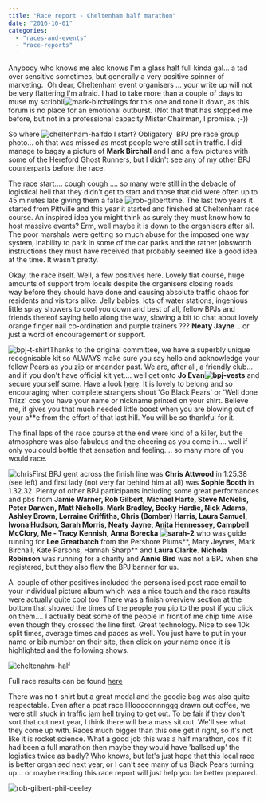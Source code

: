 ```yaml
---
title: "Race report - Cheltenham half marathon"
date: "2016-10-01"
categories: 
  - "races-and-events"
  - "race-reports"
---
```


Anybody who knows me also knows I'm a glass half full kinda gal... a tad over sensitive sometimes, but generally a very positive spinner of marketing.  Oh dear, Cheltenham event organisers ... your write up will not be very flattering I'm afraid. I had to take more than a couple of days to muse my scribbli![mark-birchall](https://bpj.org.uk/wp-content/uploads/2016/10/Mark-Birchall.jpg)ngs for this one and tone it down, as this forum is no place for an emotional outburst. (Not that that has stopped me before, but not in a professional capacity Mister Chairman, I promise. ;-))

So where ![cheltenham-half](https://bpj.org.uk/wp-content/uploads/2016/10/Cheltenham-half-795x447.jpg)do I start? Obligatory  BPJ pre race group photo... oh that was missed as most people were still sat in traffic. I did manage to bagsy a picture of **Mark Birchall** and I and a few pictures with some of the Hereford Ghost Runners, but I didn't see any of my other BPJ counterparts before the race.

The race start.... cough cough .... so many were still in the debacle of logistical hell that they didn't get to start and those that did were often up to 45 minutes late giving them a false ![rob-gilbert](https://bpj.org.uk/wp-content/uploads/2016/10/Rob-Gilbert-795x596.jpg)time. The last two years it started from Pittville and this year it started and finished at Cheltenham race course. An inspired idea you might think as surely they must know how to host massive events? Erm, well maybe it is down to the organisers after all. The poor marshals were getting so much abuse for the imposed one way system, inability to park in some of the car parks and the rather jobsworth instructions they must have received that probably seemed like a good idea at the time. It wasn't pretty.

Okay, the race itself. Well, a few positives here. Lovely flat course, huge amounts of support from locals despite the organisers closing roads way before they should have done and causing absolute traffic chaos for residents and visitors alike. Jelly babies, lots of water stations, ingenious little spray showers to cool you down and best of all, fellow BPJs and friends thereof saying hello along the way, slowing a bit to chat about lovely orange finger nail co-ordination and purple trainers ??? **Neaty Jayne** .. or just a word of encouragement or support.

![bpj-t-shirt](https://bpj.org.uk/wp-content/uploads/2016/10/bpj-t-shirt.jpg)Thanks to the original committee, we have a superbly unique recognisable kit so ALWAYS make sure you say hello and acknowledge your fellow Pears as you zip or meander past. We are, after all, a friendly club... and if you don't have official kit yet.... well get onto **Jo Evan![bpj-vest](https://bpj.org.uk/wp-content/uploads/2016/10/bpj-vest.jpg)s** and secure yourself some. Have a look [here](https://bpj.org.uk/kit/). It is lovely to belong and so encouraging when complete strangers shout 'Go Black Pears' or 'Well done Trizz' cos you have your name or nickname printed on your shirt. Believe me, it gives you that much needed little boost when you are blowing out of your a\*\*e from the effort of that last hill. You will be so thankful for it.

The final laps of the race course at the end were kind of a killer, but the atmosphere was also fabulous and the cheering as you come in.... well if only you could bottle that sensation and feeling.... so many more of you would race.

![chris](https://bpj.org.uk/wp-content/uploads/2016/10/Chris-795x596.jpg)First BPJ gent across the finish line was **Chris Attwood** in 1.25.38 (see left) and first lady (not very far behind him at all) was **Sophie Booth** in 1.32.32. Plenty of other BPJ participants including some great performances and pbs from **Jamie Warner, Rob Gilbert, Michael Harte, Steve McNelis, Peter Darwen, Matt Nicholls, Mark Bradley, Becky Hardie, Nick Adams, Ashley Brown, Lorraine Griffiths, Chris (Bomber) Harris, Laura Samuel, Iwona Hudson, Sarah Morris, Neaty Jayne, Anita Hennessey, Campbell McClory, Me - Tracy Kennish, Anna Borecka ![sarah-2](https://bpj.org.uk/wp-content/uploads/2016/10/Sarah-2-795x530.jpg)** who was guide running for **Lee Greatbatch** from the Pershore Plums**, Mary Jeynes, Mark Birchall, Kate Parsons, Hannah Sharp** and **Laura Clarke**. **Nichola Robinson** was running for a charity and **Annie Bird** was not a BPJ when she registered, but they also flew the BPJ banner for us.

A  couple of other positives included the personalised post race email to your individual picture album which was a nice touch and the race results were actually quite cool too. There was a finish overview section at the bottom that showed the times of the people you pip to the post if you click on them.... I actually beat some of the people in front of me chip time wise even though they crossed the line first. Great technology. Nice to see 10k split times, average times and paces as well. You just have to put in your name or bib number on their site, then click on your name once it is highlighted and the following shows.

![cheltenahm-half](https://bpj.org.uk/wp-content/uploads/2016/10/Cheltenahm-half-795x794.jpg)

Full race results can be found [here](http://www.cheltenhamhalf.co.uk/)

There was no t-shirt but a great medal and the goodie bag was also quite respectable. Even after a post race llllooooonnnggg drawn out coffee, we were still stuck in traffic jam hell trying to get out. To be fair if they don't sort that out next year, I think there will be a mass sit out. We'll see what they come up with. Races much bigger than this one get it right, so it's not like it is rocket science. What a good job this was a half marathon, cos if it had been a full marathon then maybe they would have 'ballsed up' the logistics twice as badly? Who knows, but let's just hope that this local race is better organised next year, or I can't see many of us Black Pears turning up... or maybe reading this race report will just help you be better prepared.

![rob-gilbert-phil-deeley](https://bpj.org.uk/wp-content/uploads/2016/10/Rob-Gilbert-Phil-Deeley-795x794.jpg)
